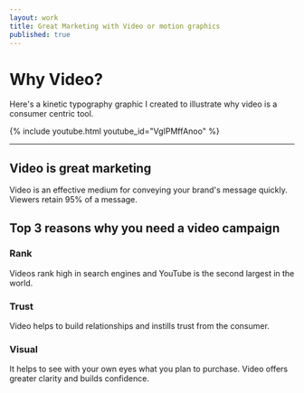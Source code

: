 ```yaml
---
layout: work
title: Great Marketing with Video or motion graphics
published: true
---
```


# Why Video?
Here's a kinetic typography graphic I created to illustrate why video is a consumer centric tool.

{% include youtube.html youtube_id="VgIPMffAnoo" %}

---

## Video is great marketing

Video is an effective medium for conveying your brand's message quickly. Viewers retain 95% of a message.

## Top 3 reasons why you need a video campaign

### Rank
Videos rank high in search engines and YouTube is the second largest in the world.

### Trust
Video helps to build relationships and instills trust from the consumer.

### Visual
It helps to see with your own eyes what you plan to purchase. Video offers greater clarity and builds confidence.
